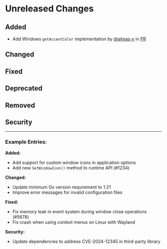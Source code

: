 # Unreleased Changes

<!-- 
This file is used to collect changelog entries for the next v3-alpha release.
Add your changes under the appropriate sections below.

Guidelines:
- Follow the "Keep a Changelog" format (https://keepachangelog.com/)
- Write clear, concise descriptions of changes
- Include the impact on users when relevant
- Use present tense ("Add feature" not "Added feature")
- Reference issue/PR numbers when applicable

This file is automatically processed by the nightly release workflow.
After processing, the content will be moved to the main changelog and this file will be reset.
-->

## Added
<!-- New features, capabilities, or enhancements -->
- Add Windows `getAccentColor` implementation by [@almas-x](https://github.com/almas-x) in [PR](https://github.com/wailsapp/wails/pull/4427)

## Changed
<!-- Changes in existing functionality -->

## Fixed
<!-- Bug fixes -->

## Deprecated
<!-- Soon-to-be removed features -->

## Removed
<!-- Features removed in this release -->

## Security
<!-- Security-related changes -->

---

### Example Entries:

**Added:**
- Add support for custom window icons in application options
- Add new `SetWindowIcon()` method to runtime API (#1234)

**Changed:**
- Update minimum Go version requirement to 1.21
- Improve error messages for invalid configuration files

**Fixed:**
- Fix memory leak in event system during window close operations (#5678)
- Fix crash when using context menus on Linux with Wayland

**Security:**
- Update dependencies to address CVE-2024-12345 in third-party library
